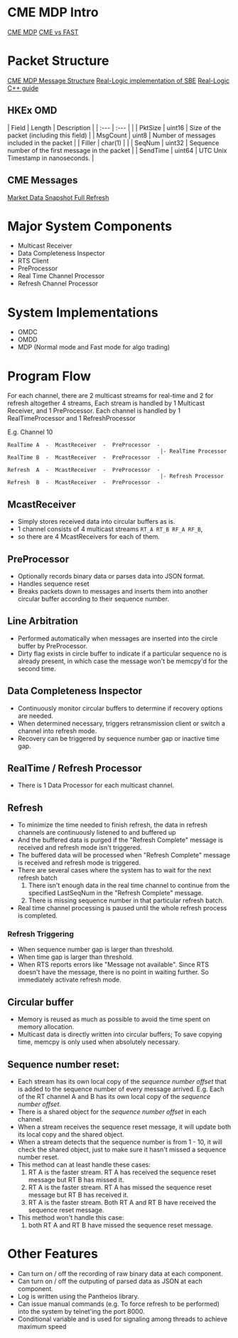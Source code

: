 
# CME MDP Intro
[CME MDP](http://www.cmegroup.com/confluence/display/EPICSANDBOX/CME+Market+Data)
[CME vs FAST](http://ftw.edu.wwx.tw/Home/kgq/gmds-wen-zhang-suo-yin/gmds/cmemdp30deguihuayujianzhi)


# Packet Structure
[CME MDP Message Structure](http://www.cmegroup.com/confluence/display/EPICSANDBOX/MDP+3.0+-+Packet+and+Message+Headers)
[Real-Logic implementation of SBE](https://github.com/real-logic/simple-binary-encoding)
[Real-Logic C++ guide](https://github.com/real-logic/simple-binary-encoding/wiki/Cpp-User-Guide)


## HKEx OMD

| Field    | Length  | Description                                        |
| :---     | :---    |                                                    |
| PktSize  | uint16  | Size of the packet (including this field)          |
| MsgCount | uint8   | Number of messages included in the packet          |
| Filler   | char(1) |                                                    |
| SeqNum   | uint32  | Sequence number of the first message in the packet |
| SendTime | uint64  | UTC Unix Timestamp in nanoseconds.                 |

## CME Messages

[Market Data Snapshot Full Refresh](http://www.cmegroup.com/confluence/display/EPICSANDBOX/MDP+3.0+-+Market+Data+Snapshot+Full+Refresh)

# Major System Components
-   Multicast Receiver
-   Data Completeness Inspector
-   RTS Client
-   PreProcessor
-   Real Time Channel Processor
-   Refresh Channel Processor

# System Implementations
-  OMDC
-  OMDD
-  MDP  (Normal mode and Fast mode for algo trading)

# Program Flow

For each channel, there are 2 multicast streams for real-time and 2 for refresh altogether 4 streams,
Each stream is handled by 1 Multicast Receiver, and 1 PreProcessor.
Each channel is handled by 1 RealTimeProcessor and 1 RefreshProcessor

E.g. Channel 10

    RealTime A  -  McastReceiver  -  PreProcessor  -
                                                    |- RealTime Processor
    RealTime B  -  McastReceiver  -  PreProcessor  -
    
    Refresh  A  -  McastReceiver  -  PreProcessor  -
                                                    |- Refresh Processor
    Refresh  B  -  McastReceiver  -  PreProcessor  -


## McastReceiver
-   Simply stores received data into circular buffers as is.
-   1 channel consists of 4 multicast streams `RT_A RT_B RF_A RF_B`,
-   so there are 4 McastReceivers for each of them.

## PreProcessor
-   Optionally records binary data or parses data into JSON format.
-   Handles sequence reset
-   Breaks packets down to messages and inserts them into another circular buffer according to their sequence number.

## Line Arbitration
-   Performed automatically when messages are inserted into the circle buffer by PreProcessor.
-   Dirty flag exists in circle buffer to indicate if a particular sequence no is already present, in which case the message won't be memcpy'd for the second time.

## Data Completeness Inspector
-   Continuously monitor circular buffers to determine if recovery options are needed.
-   When determined necessary, triggers retransmission client or switch a channel into refresh mode.
-   Recovery can be triggered by sequence number gap or inactive time gap.

## RealTime / Refresh Processor
-   There is 1 Data Processor for each multicast channel.

## Refresh
-   To minimize the time needed to finish refresh, the data in refresh channels are continuously listened to and buffered up
-   And the buffered data is purged if the "Refresh Complete" message is received and refresh mode isn't triggered.
-   The buffered data will be processed when "Refresh Complete" message is received and refresh mode is triggered.
-   There are several cases where the system has to wait for the next refresh batch
    1.  There isn't enough data in the real time channel to continue from the specified LastSeqNum in the "Refresh Complete" message.
    1.  There is missing sequence number in that particular refresh batch.
-   Real time channel processing is paused until the whole refresh process is completed.

### Refresh Triggering
-   When sequence number gap is larger than threshold.
-   When time gap is larger than threshold.
-   When RTS reports errors like "Message not available". Since RTS doesn't have the message, there is no point in waiting further. So immediately activate refresh mode.

## Circular buffer
-   Memory is reused as much as possible to avoid the time spent on memory allocation.
-   Multicast data is directly written into circular buffers; To save copying time, memcpy is only used when absolutely necessary.

## Sequence number reset:
-   Each stream has its own local copy of the *sequence number offset* that is added to the sequence number of every message arrived.
    E.g. Each of the RT channel A and B has its own local copy of the *sequence number offset*.
-   There is a shared object for the *sequence number offset* in each channel.
-   When a stream receives the sequence reset message, it will update both its local copy and the shared object.
-   When a stream detects that the sequence number is from 1 - 10, it will check the shared object, just to make sure it hasn't missed a sequence number reset.
-   This method can at least handle these cases:
    1.   RT A is the faster stream. RT A has received the sequence reset message but RT B has missed it.
    2.   RT A is the faster stream. RT A has missed the sequence reset message but RT B has received it.
    3.   RT A is the faster stream. Both RT A and RT B have received the sequence reset message.
-   This method won't handle this case:
    1.   both RT A and RT B have missed the sequence reset message.

# Other Features
-   Can turn on / off the recording of raw binary data at each component.
-   Can turn on / off the outputing of parsed data as JSON at each component.
-   Log is written using the Pantheios library.
-   Can issue manual commands (e.g. To force refresh to be performed) into the system by telnet'ing the port 8000.
-   Conditional variable and is used for signaling among threads to achieve maximum speed

